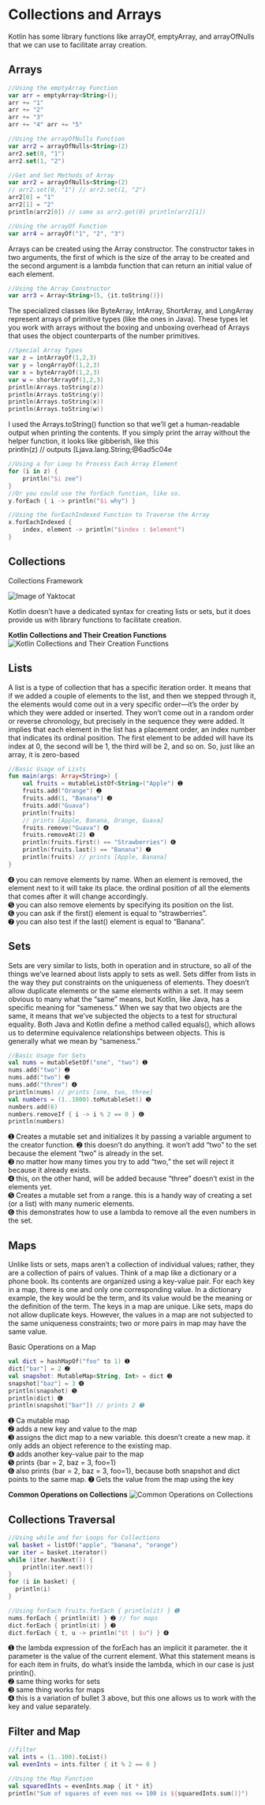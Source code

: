 # Collections and Arrays
Kotlin has some library functions like arrayOf, emptyArray, and arrayOfNulls that we can use to facilitate array creation.
## Arrays
```kotlin
//Using the emptyArray Function
var arr = emptyArray<String>(); 
arr += "1"
arr += "2"
arr += "3"
arr += "4" arr += "5"
```

```kotlin
//Using the arrayOfNulls Function
var arr2 = arrayOfNulls<String>(2) 
arr2.set(0, "1")
arr2.set(1, "2")
```

```kotlin
//Get and Set Methods of Array
var arr2 = arrayOfNulls<String>(2)
// arr2.set(0, "1") // arr2.set(1, "2")
arr2[0] = "1" 
arr2[1] = "2"
println(arr2[0]) // same as arr2.get(0) println(arr2[1])
````

```kotlin
//Using the arrayOf Function 
var arr4 = arrayOf("1", "2", "3")
````
Arrays can be created using the Array constructor. The constructor takes in two arguments, the first of which is the size of the array to be created and the second argument is a lambda function that can return an initial value of each element.
```kotlin
//Using the Array Constructor
var arr3 = Array<String>(5, {it.toString()})
```
The specialized classes like ByteArray, IntArray, ShortArray, and LongArray represent arrays of primitive types (like the ones in Java). These types let you work with arrays without the boxing and unboxing overhead of Arrays that uses the object counterparts
of the number primitives. 

```kotlin
//Special Array Types
var z = intArrayOf(1,2,3) 
var y = longArrayOf(1,2,3)
var x = byteArrayOf(1,2,3) 
var w = shortArrayOf(1,2,3)
println(Arrays.toString(z)) 
println(Arrays.toString(y)) 
println(Arrays.toString(x)) 
println(Arrays.toString(w))
```
I used the Arrays.toString() function so that we’ll get a human-readable output when printing the contents. If you simply print the array without the helper function, it looks like gibberish, like this
<br>
println(z) // outputs [Ljava.lang.String;@6ad5c04e

```kotlin
//Using a for Loop to Process Each Array Element
for (i in z) { 
    println("$i zee")
}
//Or you could use the forEach function, like so. 
y.forEach { i -> println("$i why") }
````

```kotlin
//Using the forEachIndexed Function to Traverse the Array
x.forEachIndexed { 
    index, element -> println("$index : $element")
}
```

## Collections

Collections Framework

![Image of Yaktocat](https://github.com/swlozano/KotlinReference/blob/7ca6e7011a8ae31a5887ef7966e27630cf06d0dd/Collectios%20Framework.png)

Kotlin doesn’t have a dedicated syntax for creating lists or sets, but it does provide us with library functions to facilitate creation. 

**Kotlin Collections and Their Creation Functions**
![Kotlin Collections and Their Creation Functions](https://github.com/swlozano/KotlinReference/blob/342ce04d6fb5be412fb35b4a95ed528298bddbb4/Kotlin%20Collections%20and%20Their%20Creation%20Functions.png)


## Lists

A list is a type of collection that has a specific iteration order. It means that if we added a couple of elements to the list, and then we stepped through it, the elements would come out in a very specific order—it’s the order by which they were added or inserted. They won’t come out in a random order or reverse chronology, but precisely in the sequence they were added. It implies that each element in the list has a placement order, an index number that indicates its ordinal position. The first element to be added will have its index at 0, the second will be 1, the third will be 2, and so on. So, just like an array, it is zero-based

```kotlin
//Basic Usage of Lists 
fun main(args: Array<String>) {
    val fruits = mutableListOf<String>("Apple") ➊ 
    fruits.add("Orange") ➋
    fruits.add(1, "Banana") ➌ 
    fruits.add("Guava")
    println(fruits) 
    // prints [Apple, Banana, Orange, Guava] 
    fruits.remove("Guava") ➍
    fruits.removeAt(2) ➎ 
    println(fruits.first() == "Strawberries") ➏
    println(fruits.last() == "Banana") ➐ 
    println(fruits) // prints [Apple, Banana]
}
```
➍ you can remove elements by name. When an element is removed, the element next to it will take its place. the ordinal position of all the elements that comes after it will change accordingly.<br>
➎ you can also remove elements by specifying its position on the list.<br>
➏ you can ask if the first() element is equal to “strawberries”.<br>
➐ you can also test if the last() element is equal to “Banana”.<br>


## Sets

Sets are very similar to lists, both in operation and in structure, so all of the things
we’ve learned about lists apply to sets as well. Sets differ from lists in the way they put constraints on the uniqueness of elements. They doesn’t allow duplicate elements or
the same elements within a set. It may seem obvious to many what the “same” means, but Kotlin, like Java, has a specific meaning for “sameness.” When we say that two objects are the same, it means that we’ve subjected the objects to a test for structural equality. Both Java and Kotlin define a method called equals(), which allows us to determine equivalence relationships between objects. This is generally what we mean by “sameness.” 

```kotlin
//Basic Usage for Sets
val nums = mutableSetOf("one", "two") ➊ 
nums.add("two") ➋ 
nums.add("two") ➌ 
nums.add("three") ➍
println(nums) // prints [one, two, three]
val numbers = (1..1000).toMutableSet() ➎ 
numbers.add(6)
numbers.removeIf { i -> i % 2 == 0 } ➏
println(numbers)
```

➊ Creates a mutable set and initializes it by passing a variable argument to the creator function. ➋ this doesn’t do anything. it won’t add “two” to the set because the element “two” is already in
the set. <br>
➌ no matter how many times you try to add “two,” the set will reject it because it already exists.<br>
➍ this, on the other hand, will be added because “three” doesn’t exist in the elements yet.<br>
➎ Creates a mutable set from a range. this is a handy way of creating a set (or a list) with many numeric elements.<br>
➏ this demonstrates how to use a lambda to remove all the even numbers in the set.<br>

## Maps
Unlike lists or sets, maps aren’t a collection of individual values; rather, they are a collection of pairs of values. Think of a map like a dictionary or a phone book. Its contents are organized using a key-value pair. For each key in a map, there is one and only one corresponding value. In a dictionary example, the key would be the term, and its value would be the meaning or the definition of the term.
The keys in a map are unique. Like sets, maps do not allow duplicate keys. However, the values in a map are not subjected to the same uniqueness constraints; two or more pairs in map may have the same value.

Basic Operations on a Map 
```kotlin
val dict = hashMapOf("foo" to 1) ➊
dict["bar"] = 2 ➋
val snapshot: MutableMap<String, Int> = dict ➌
snapshot["baz"] = 3 ➍
println(snapshot) ➎ 
println(dict) ➏ 
println(snapshot["bar"]) // prints 2 ➐
```

➊ Ca mutable map<br>
➋ adds a new key and value to the map<br>
➌ assigns the dict map to a new variable. this doesn’t create a new map. it only adds an object reference to the existing map.<br>
➍ adds another key-value pair to the map<br>
➎ prints {bar = 2, baz = 3, foo=1}<br>
➏ also prints {bar = 2, baz = 3, foo=1}, because both snapshot and dict points to the same map. ➐ Gets the value from the map using the key<br>

**Common Operations on Collections**
![Common Operations on Collections]()

## Collections Traversal

```kotlin
//Using while and for Loops for Collections
val basket = listOf("apple", "banana", "orange") 
var iter = basket.iterator()
while (iter.hasNext()) {
    println(iter.next()) 
}
for (i in basket) {
  println(i)
}
```
```kotlin
//Using forEach fruits.forEach { println(it) } ➊
nums.forEach { println(it) } ➋ // for maps
dict.forEach { println(it) } ➌
dict.forEach { t, u -> println("$t | $u") } ➍
```
➊ the lambda expression of the forEach has an implicit it parameter. the it parameter is the value of the current element. What this statement means is for each item in fruits, do what’s inside the lambda, which in our case is just println().<br>
➋ same thing works for sets<br>
➌ same thing works for maps<br>
➍ this is a variation of bullet 3 above, but this one allows us to work with the key and value separately.<br>

## Filter and Map

```kotlin
//filter
val ints = (1..100).toList()
val evenInts = ints.filter { it % 2 == 0 }
```
```kotlin
//Using the Map Function
val squaredInts = evenInts.map { it * it}
println("Sum of squares of even nos <= 100 is ${squaredInts.sum()}")
````
